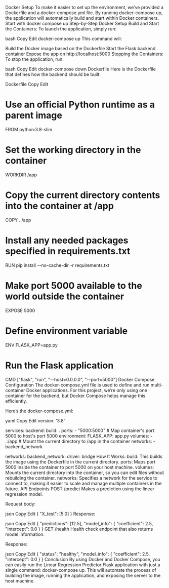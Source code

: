 
Docker Setup
To make it easier to set up the environment, we’ve provided a Dockerfile and a docker-compose.yml file. By running docker-compose up, the application will automatically build and start within Docker containers.
Start with 
docker compose up
Step-by-Step Docker Setup
Build and Start the Containers: To launch the application, simply run:

bash
Copy
Edit
docker-compose up
This command will:

Build the Docker image based on the Dockerfile
Start the Flask backend container
Expose the app on http://localhost:5000
Stopping the Containers: To stop the application, run:

bash
Copy
Edit
docker-compose down
Dockerfile
Here is the Dockerfile that defines how the backend should be built:

Dockerfile
Copy
Edit
# Use an official Python runtime as a parent image
FROM python:3.8-slim

# Set the working directory in the container
WORKDIR /app

# Copy the current directory contents into the container at /app
COPY . /app

# Install any needed packages specified in requirements.txt
RUN pip install --no-cache-dir -r requirements.txt

# Make port 5000 available to the world outside the container
EXPOSE 5000

# Define environment variable
ENV FLASK_APP=app.py

# Run the Flask application
CMD ["flask", "run", "--host=0.0.0.0", "--port=5000"]
Docker Compose Configuration
The docker-compose.yml file is used to define and run multi-container Docker applications. For this project, we’re only using one container for the backend, but Docker Compose helps manage this efficiently.

Here’s the docker-compose.yml:

yaml
Copy
Edit
version: '3.8'

services:
  backend:
    build: .
    ports:
      - "5000:5000"  # Map container's port 5000 to host's port 5000
    environment:
      FLASK_APP: app.py
    volumes:
      - .:/app  # Mount the current directory to /app in the container
    networks:
      - backend_network

networks:
  backend_network:
    driver: bridge
How It Works:
build: This builds the image using the Dockerfile in the current directory.
ports: Maps port 5000 inside the container to port 5000 on your host machine.
volumes: Mounts the current directory into the container, so you can edit files without rebuilding the container.
networks: Specifies a network for the service to connect to, making it easier to scale and manage multiple containers in the future.
API Endpoints
POST /predict
Makes a prediction using the linear regression model.

Request body:

json
Copy
Edit
{
  "X_test": [5.0]
}
Response:

json
Copy
Edit
{
  "predictions": [12.5],
  "model_info": {
    "coefficient": 2.5,
    "intercept": 0.0
  }
}
GET /health
Health check endpoint that also returns model information.

Response:

json
Copy
Edit
{
  "status": "healthy",
  "model_info": {
    "coefficient": 2.5,
    "intercept": 0.0
  }
}
Conclusion
By using Docker and Docker Compose, you can easily run the Linear Regression Predictor Flask application with just a single command: docker-compose up. This will automate the process of building the image, running the application, and exposing the server to the host machine.

